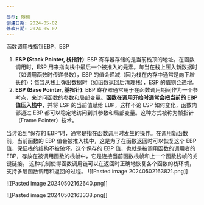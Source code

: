 ```yaml
---

类型: 随想
创建日期: 2024-05-02
修改日期: 2024-05-02
---
```

函数调用栈指针EBP，ESP
1. **ESP (Stack Pointer, 栈指针)**: ESP 寄存器存储的是当前栈顶的地址。在函数调用时，ESP 用来指向栈中最后一个被推入的元素。每当在栈上压入新数据时（如调用函数时传递参数），ESP 的值会递减（因为栈在内存中通常是向下增长的）；每当从栈上弹出数据时（如函数返回后清理栈），ESP 的值则会递增。
2. **EBP (Base Pointer, 基指针)**: EBP 寄存器通常用于在函数调用期间作为一个参考点，来访问函数的参数和局部变量。**函数在调用开始时通常会把当前的 EBP 值压入栈中**，并将 ESP 的当前值赋给 EBP，这样不论 ESP 如何变化，函数内部通过 EBP 都可以稳定地访问到其参数和局部变量。这种方式被称为帧指针（Frame Pointer）技术。

当讨论到“保存的 EBP”时，通常是指在函数调用时发生的操作。在调用新函数前，当前函数的 EBP 值会被推入栈中，这是为了在函数返回时可以恢复这个 EBP 值，保证栈的结构不被破坏。这个保存的 EBP 值，也就是被调用函数的调用者的 EBP，存放在被调用函数的栈帧中，它是连接当前函数栈帧和上一个函数栈帧的关键链接。
这种机制使得函数调用链可以在返回时正确地恢复各个函数的栈环境，支持多层函数调用和返回的过程。
![[Pasted image 20240502163821.png]]

![[Pasted image 20240502162640.png]]

![[Pasted image 20240502163338.png]]